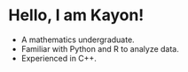 # Hello, I am Kayon!
- A mathematics undergraduate.
- Familiar with Python and R to analyze data.
- Experienced in C++.
